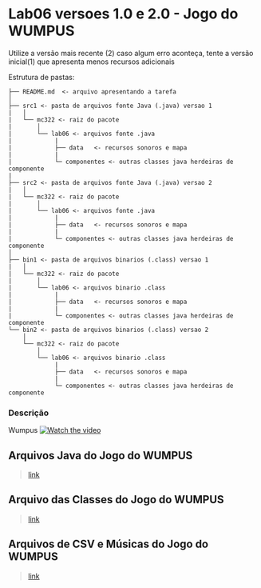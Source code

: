 # Lab06 versoes 1.0 e 2.0 - Jogo do WUMPUS #

Utilize a versão mais recente (2)
caso algum erro aconteça, tente a versão inicial(1) que apresenta menos recursos adicionais

Estrutura de pastas:

```
├── README.md  <- arquivo apresentando a tarefa
│
├── src1 <- pasta de arquivos fonte Java (.java) versao 1
|   │
|   └── mc322 <- raiz do pacote
|       │
|       └── lab06 <- arquivos fonte .java
|            |
|            ├── data   <- recursos sonoros e mapa
|            |
|            └─ componentes <- outras classes java herdeiras de componente
|
├── src2 <- pasta de arquivos fonte Java (.java) versao 2
|   │
|   └── mc322 <- raiz do pacote
|       │
|       └── lab06 <- arquivos fonte .java
|            |
|            ├── data   <- recursos sonoros e mapa
|            |
|            └─ componentes <- outras classes java herdeiras de componente
│
├── bin1 <- pasta de arquivos binarios (.class) versao 1
|   │
|   └── mc322 <- raiz do pacote
|       │
|       └── lab06 <- arquivos binario .class
|            |
|            ├── data   <- recursos sonoros e mapa
|            |
|            └─ componentes <- outras classes java herdeiras de componente
└── bin2 <- pasta de arquivos binarios (.class) versao 2
    │
    └── mc322 <- raiz do pacote
        │
        └── lab06 <- arquivos binario .class
             |
             ├── data   <- recursos sonoros e mapa
             |
             └─ componentes <- outras classes java herdeiras de componente

```

### Descrição ###
Wumpus
[![Watch the video](https://img.youtube.com/vi/V6Vmk-Pxt7E/hqdefault.jpg)](https://youtu.be/V6Vmk-Pxt7E)


## Arquivos Java do Jogo do WUMPUS ##
> [link](https://github.com/LucasNP/MC322-Grupo/tree/main/lab06/src2/mc322/lab06)
 
## Arquivo das Classes do Jogo do WUMPUS ##
> [link](https://github.com/LucasNP/MC322-Grupo/tree/main/lab06/bin2/mc322/lab06)

## Arquivos de CSV e Músicas do Jogo do WUMPUS ##
> [link](https://github.com/LucasNP/MC322-Grupo/tree/main/lab06/bin2/mc322/lab06/Data)
